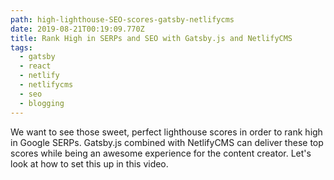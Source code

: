 ```yaml
---
path: high-lighthouse-SEO-scores-gatsby-netlifycms
date: 2019-08-21T00:19:09.770Z
title: Rank High in SERPs and SEO with Gatsby.js and NetlifyCMS
tags:
  - gatsby
  - react
  - netlify
  - netlifycms
  - seo
  - blogging
---
```

We want to see those sweet, perfect lighthouse scores in order to rank high in Google SERPs. Gatsby.js combined with NetlifyCMS can deliver these top scores while being an awesome experience for the content creator. Let's look at how to set this up in this video.
